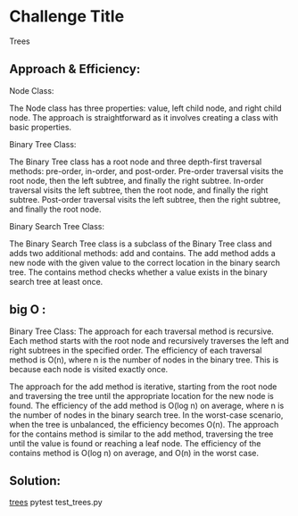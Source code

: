 # Challenge Title
Trees 

## Approach & Efficiency:

Node Class:

The Node class has three properties: value, left child node, and right child node.
The approach is straightforward as it involves creating a class with basic properties.


Binary Tree Class:

The Binary Tree class has a root node and three depth-first traversal methods: pre-order, in-order, and post-order.
Pre-order traversal visits the root node, then the left subtree, and finally the right subtree.
In-order traversal visits the left subtree, then the root node, and finally the right subtree.
Post-order traversal visits the left subtree, then the right subtree, and finally the root node.


Binary Search Tree Class:

The Binary Search Tree class is a subclass of the Binary Tree class and adds two additional methods: add and contains.
The add method adds a new node with the given value to the correct location in the binary search tree.
The contains method checks whether a value exists in the binary search tree at least once.



## big O :
Binary Tree Class:
The approach for each traversal method is recursive. Each method starts with the root node and recursively traverses the left and right subtrees in the specified order.
The efficiency of each traversal method is O(n), where n is the number of nodes in the binary tree. This is because each node is visited exactly once.

The approach for the add method is iterative, starting from the root node and traversing the tree until the appropriate location for the new node is found. The efficiency of the add method is O(log n) on average, where n is the number of nodes in the binary search tree. In the worst-case scenario, when the tree is unbalanced, the efficiency becomes O(n).
The approach for the contains method is similar to the add method, traversing the tree until the value is found or reaching a leaf node. The efficiency of the contains method is O(log n) on average, and O(n) in the worst case.

## Solution:
 [trees](./trees.py)
 pytest test_trees.py
 